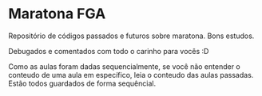 # Maratona FGA
Repositório de códigos passados e futuros sobre maratona. Bons estudos.

Debugados e comentados com todo o carinho para vocês :D

Como as aulas foram dadas sequencialmente, se você não entender o conteudo de uma aula em específico, leia o conteudo das aulas passadas. Estão todos guardados de forma sequêncial.

